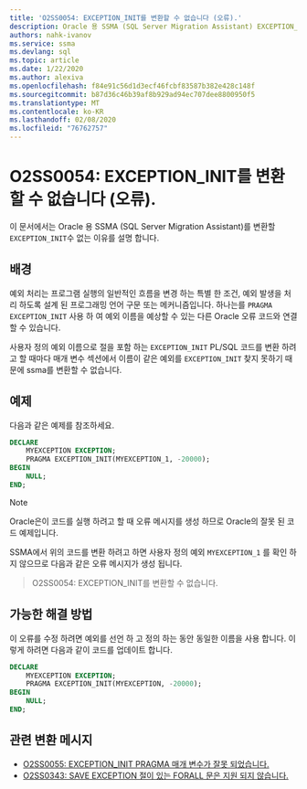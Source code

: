 ```yaml
---
title: 'O2SS0054: EXCEPTION_INIT를 변환할 수 없습니다 (오류).'
description: Oracle 용 SSMA (SQL Server Migration Assistant) EXCEPTION_INIT 변환할 수 없는 이유를 설명 합니다.
authors: nahk-ivanov
ms.service: ssma
ms.devlang: sql
ms.topic: article
ms.date: 1/22/2020
ms.author: alexiva
ms.openlocfilehash: f84e91c56d1d3ecf46fcbf83587b382e428c148f
ms.sourcegitcommit: b87d36c46b39af8b929ad94ec707dee8800950f5
ms.translationtype: MT
ms.contentlocale: ko-KR
ms.lasthandoff: 02/08/2020
ms.locfileid: "76762757"
---
```

# <a name="o2ss0054-unable-to-convert-exception_init-error"></a>O2SS0054: EXCEPTION_INIT를 변환할 수 없습니다 (오류).

이 문서에서는 Oracle 용 SSMA (SQL Server Migration Assistant)를 변환할 `EXCEPTION_INIT`수 없는 이유를 설명 합니다.

## <a name="background"></a>배경

예외 처리는 프로그램 실행의 일반적인 흐름을 변경 하는 특별 한 조건, 예외 발생을 처리 하도록 설계 된 프로그래밍 언어 구문 또는 메커니즘입니다. 하나는를 `PRAGMA EXCEPTION_INIT` 사용 하 여 예외 이름을 예상할 수 있는 다른 Oracle 오류 코드와 연결할 수 있습니다.

사용자 정의 예외 이름으로 절을 포함 하는 `EXCEPTION_INIT` PL/SQL 코드를 변환 하려고 할 때마다 매개 변수 섹션에서 이름이 같은 예외를 `EXCEPTION_INIT` 찾지 못하기 때문에 ssma를 변환할 수 없습니다.

## <a name="example"></a>예제

다음과 같은 예제를 참조하세요.

```sql
DECLARE
    MYEXCEPTION EXCEPTION;
    PRAGMA EXCEPTION_INIT(MYEXCEPTION_1, -20000);
BEGIN
    NULL;
END;
```

> [!NOTE]
> Oracle은이 코드를 실행 하려고 할 때 오류 메시지를 생성 하므로 Oracle의 잘못 된 코드 예제입니다.

SSMA에서 위의 코드를 변환 하려고 하면 사용자 정의 예외 `MYEXCEPTION_1` 를 확인 하지 않으므로 다음과 같은 오류 메시지가 생성 됩니다.

> O2SS0054: EXCEPTION_INIT를 변환할 수 없습니다.

## <a name="possible-remedies"></a>가능한 해결 방법

이 오류를 수정 하려면 예외를 선언 하 고 정의 하는 동안 동일한 이름을 사용 합니다. 이렇게 하려면 다음과 같이 코드를 업데이트 합니다.

```sql
DECLARE
    MYEXCEPTION EXCEPTION;
    PRAGMA EXCEPTION_INIT(MYEXCEPTION, -20000);
BEGIN
    NULL;
END;
```

## <a name="related-conversion-messages"></a>관련 변환 메시지

* [O2SS0055: EXCEPTION_INIT PRAGMA 매개 변수가 잘못 되었습니다.](o2ss0055.md)
* [O2SS0343: SAVE EXCEPTION 절이 있는 FORALL 문은 지원 되지 않습니다.](o2ss0343.md)
